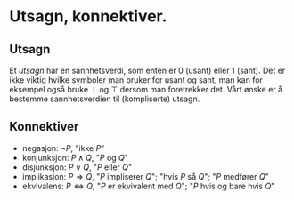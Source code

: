 # Utsagn, konnektiver.
## Utsagn
Et *utsagn* har en sannhetsverdi, som enten er $0$ (usant) eller $1$ (sant). Det er ikke viktig hvilke symboler man bruker for usant og sant, man kan for eksempel også bruke $\bot$ og $\top$ dersom man foretrekker det. Vårt ønske er å bestemme sannhetsverdien til (kompliserte) utsagn.

## Konnektiver
* negasjon: $\neg P$, "ikke $P$"
* konjunksjon: $P\land Q$, "$P$ og $Q$"
* disjunksjon: $P\lor Q$, "$P$ eller $Q$"
* implikasjon: $P\Rightarrow Q$, "$P$ impliserer $Q$"; "hvis $P$ så $Q$"; "$P$ medfører $Q$"
* ekvivalens: $P\iff Q$, "$P$ er ekvivalent med $Q$"; "$P$ hvis og bare hvis $Q$"
